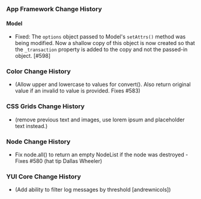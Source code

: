 ### App Framework Change History

#### Model

* Fixed: The `options` object passed to Model's `setAttrs()` method was being
  modified. Now a shallow copy of this object is now created so that the
  `_transaction` property is added to the copy and not the passed-in object.
  [#598]

### Color Change History 
 * (Allow upper and lowercase to values for convert(). Also return original value if an invalid to value is provided. Fixes #583)

### CSS Grids Change History
* (remove previous text and images, use lorem ipsum and placeholder text instead.)

### Node Change History
* Fix node.all() to return an empty NodeList if the node was destroyed - Fixes #580 (hat tip Dallas Wheeler)

### YUI Core Change History
* (Add ability to filter log messages by threshold [andrewnicols])